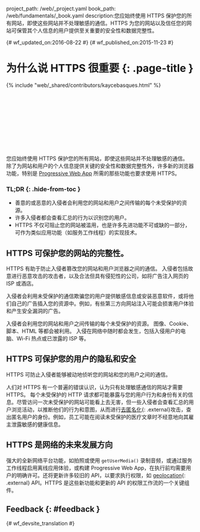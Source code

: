 project_path: /web/_project.yaml book_path: /web/fundamentals/_book.yaml description:您应始终使用 HTTPS 保护您的所有网站，即使这些网站并不处理敏感的通信。HTTPS 为您的网站以及信任您的网站可保管其个人信息的用户提供至关重要的安全性和数据完整性。

{# wf_updated_on:2016-08-22 #} {# wf_published_on:2015-11-23 #}

# 为什么说 HTTPS 很重要 {: .page-title }

{% include "web/_shared/contributors/kaycebasques.html" %}

<div class="video-wrapper">
  <iframe class="devsite-embedded-youtube-video" data-video-id="iP75a1Y9saY"
          data-autohide="1" data-showinfo="0" frameborder="0" allowfullscreen>
  </iframe>
</div>

您应始终使用 HTTPS 保护您的所有网站，即使这些网站并不处理敏感的通信。 除了为网站和用户的个人信息提供关键的安全性和数据完整性外，许多新的浏览器功能，特别是 [Progressive Web App](/web/progressive-web-apps/) 所需的那些功能也要求使用 HTTPS。

### TL;DR {: .hide-from-toc }

* 善意的或恶意的入侵者会利用您的网站和用户之间传输的每个未受保护的资源。
* 许多入侵者都会查看汇总的行为以识别您的用户。
* HTTPS 不仅可阻止您的网站被滥用，也是许多先进功能不可或缺的一部分，可作为类似应用功能（如服务工作线程）的实现技术。

## HTTPS 可保护您的网站的完整性。

HTTPS 有助于防止入侵者篡改您的网站和用户浏览器之间的通信。 入侵者包括故意进行恶意攻击的攻击者，以及合法但具有侵犯性的公司，如将广告注入网页的 ISP 或酒店。

入侵者会利用未受保护的通信欺骗您的用户提供敏感信息或安装恶意软件，或将他们自己的广告插入您的资源中。例如，有些第三方向网站注入可能会损害用户体验和产生安全漏洞的广告。

入侵者会利用您的网站和用户之间传输的每个未受保护的资源。 图像、Cookie、脚本、HTML 等都会被利用。 入侵在网络中随时都会发生，包括入侵用户的电脑、Wi-Fi 热点或已泄露的 ISP 等。

## HTTPS 可保护您的用户的隐私和安全

HTTPS 可防止入侵者能够被动地侦听您的网站和您的用户之间的通信。

人们对 HTTPS 有一个普遍的错误认识，认为只有处理敏感通信的网站才需要 HTTPS。 每个未受保护的 HTTP 请求都可能暴露与您的用户行为和身份有关的信息。尽管访问一次未受保护的网站可能看上去无害，但一些入侵者会查看汇总的用户浏览活动，以推断他们的行为和意图，从而进行[去匿名化](https://en.wikipedia.org/wiki/De-anonymization){: .external}攻击，查出匿名用户的身份。例如，员工可能在阅读未受保护的医疗文章时不经意地向其雇主泄露敏感的健康信息。

## HTTPS 是网络的未来发展方向

强大的全新网络平台功能，如拍照或使用 `getUserMedia()` 录制音频，或通过服务工作线程启用离线应用体验，或构建 Progressive Web App，在执行前均需要用户的明确许可。还将更新许多较旧的 API，以要求执行权限，如 [geolocation](https://developer.mozilla.org/en-US/docs/Web/API/Geolocation/Using_geolocation){: .external} API。HTTPS 是这些新功能和更新的 API 的权限工作流的一个关键组件。

## Feedback {: #feedback }

{# wf_devsite_translation #}